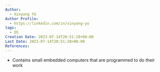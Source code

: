 ```yaml
---
Author:
  - Xinyang YU
Author Profile:
  - https://linkedin.com/in/xinyang-yu
tags:
  - OS
Creation Date: 2023-07-14T20:51:20+08:00
Last Date: 2023-07-14T20:51:20+08:00
References:
---
```

* Contains small embedded computers that are programmed to do their work
